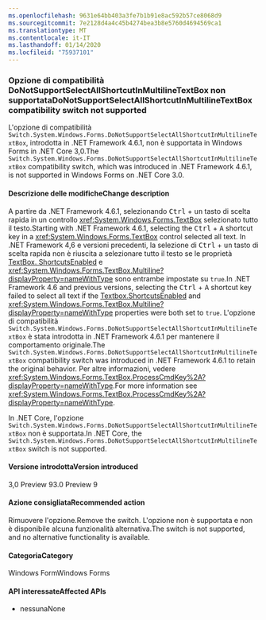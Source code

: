 ```yaml
---
ms.openlocfilehash: 9631e64bb403a3fe7b1b91e8ac592b57ce8068d9
ms.sourcegitcommit: 7e2128d4a4c45b4274bea3b8e5760d4694569ca1
ms.translationtype: MT
ms.contentlocale: it-IT
ms.lasthandoff: 01/14/2020
ms.locfileid: "75937101"
---
```

### <a name="donotsupportselectallshortcutinmultilinetextbox-compatibility-switch-not-supported"></a><span data-ttu-id="15e4f-101">Opzione di compatibilità DoNotSupportSelectAllShortcutInMultilineTextBox non supportata</span><span class="sxs-lookup"><span data-stu-id="15e4f-101">DoNotSupportSelectAllShortcutInMultilineTextBox compatibility switch not supported</span></span>

<span data-ttu-id="15e4f-102">L'opzione di compatibilità `Switch.System.Windows.Forms.DoNotSupportSelectAllShortcutInMultilineTextBox`, introdotta in .NET Framework 4.6.1, non è supportata in Windows Forms in .NET Core 3,0.</span><span class="sxs-lookup"><span data-stu-id="15e4f-102">The `Switch.System.Windows.Forms.DoNotSupportSelectAllShortcutInMultilineTextBox` compatibility switch, which was introduced in .NET Framework 4.6.1, is not supported in Windows Forms on .NET Core 3.0.</span></span>

#### <a name="change-description"></a><span data-ttu-id="15e4f-103">Descrizione delle modifiche</span><span class="sxs-lookup"><span data-stu-id="15e4f-103">Change description</span></span>

<span data-ttu-id="15e4f-104">A partire da .NET Framework 4.6.1, selezionando <kbd>Ctrl</kbd> + <kbd>un</kbd> tasto di scelta rapida in un controllo <xref:System.Windows.Forms.TextBox> selezionato tutto il testo.</span><span class="sxs-lookup"><span data-stu-id="15e4f-104">Starting with .NET Framework 4.6.1, selecting the <kbd>Ctrl</kbd> + <kbd>A</kbd> shortcut key in a <xref:System.Windows.Forms.TextBox> control selected all text.</span></span> <span data-ttu-id="15e4f-105">In .NET Framework 4,6 e versioni precedenti, la selezione di <kbd>Ctrl</kbd> + <kbd>un</kbd> tasto di scelta rapida non è riuscita a selezionare tutto il testo se le proprietà [TextBox. ShortcutsEnabled](xref:System.Windows.Forms.TextBoxBase.ShortcutsEnabled) e <xref:System.Windows.Forms.TextBox.Multiline?displayProperty=nameWithType> sono entrambe impostate su `true`.</span><span class="sxs-lookup"><span data-stu-id="15e4f-105">In .NET Framework 4.6 and previous versions, selecting the <kbd>Ctrl</kbd> + <kbd>A</kbd> shortcut key failed to select all text if the [Textbox.ShortcutsEnabled](xref:System.Windows.Forms.TextBoxBase.ShortcutsEnabled) and <xref:System.Windows.Forms.TextBox.Multiline?displayProperty=nameWithType> properties were both set to `true`.</span></span> <span data-ttu-id="15e4f-106">L'opzione di compatibilità `Switch.System.Windows.Forms.DoNotSupportSelectAllShortcutInMultilineTextBox` è stata introdotta in .NET Framework 4.6.1 per mantenere il comportamento originale.</span><span class="sxs-lookup"><span data-stu-id="15e4f-106">The `Switch.System.Windows.Forms.DoNotSupportSelectAllShortcutInMultilineTextBox` compatibility switch was introduced in .NET Framework 4.6.1 to retain the original behavior.</span></span> <span data-ttu-id="15e4f-107">Per altre informazioni, vedere <xref:System.Windows.Forms.TextBox.ProcessCmdKey%2A?displayProperty=nameWithType>.</span><span class="sxs-lookup"><span data-stu-id="15e4f-107">For more information see <xref:System.Windows.Forms.TextBox.ProcessCmdKey%2A?displayProperty=nameWithType>.</span></span>

<span data-ttu-id="15e4f-108">In .NET Core, l'opzione `Switch.System.Windows.Forms.DoNotSupportSelectAllShortcutInMultilineTextBox` non è supportata.</span><span class="sxs-lookup"><span data-stu-id="15e4f-108">In .NET Core, the `Switch.System.Windows.Forms.DoNotSupportSelectAllShortcutInMultilineTextBox` switch is not supported.</span></span>

#### <a name="version-introduced"></a><span data-ttu-id="15e4f-109">Versione introdotta</span><span class="sxs-lookup"><span data-stu-id="15e4f-109">Version introduced</span></span>

<span data-ttu-id="15e4f-110">3,0 Preview 9</span><span class="sxs-lookup"><span data-stu-id="15e4f-110">3.0 Preview 9</span></span>

#### <a name="recommended-action"></a><span data-ttu-id="15e4f-111">Azione consigliata</span><span class="sxs-lookup"><span data-stu-id="15e4f-111">Recommended action</span></span>

<span data-ttu-id="15e4f-112">Rimuovere l'opzione.</span><span class="sxs-lookup"><span data-stu-id="15e4f-112">Remove the switch.</span></span> <span data-ttu-id="15e4f-113">L'opzione non è supportata e non è disponibile alcuna funzionalità alternativa.</span><span class="sxs-lookup"><span data-stu-id="15e4f-113">The switch is not supported, and no alternative functionality is available.</span></span>

#### <a name="category"></a><span data-ttu-id="15e4f-114">Categoria</span><span class="sxs-lookup"><span data-stu-id="15e4f-114">Category</span></span>

<span data-ttu-id="15e4f-115">Windows Form</span><span class="sxs-lookup"><span data-stu-id="15e4f-115">Windows Forms</span></span>

#### <a name="affected-apis"></a><span data-ttu-id="15e4f-116">API interessate</span><span class="sxs-lookup"><span data-stu-id="15e4f-116">Affected APIs</span></span>

- <span data-ttu-id="15e4f-117">nessuna</span><span class="sxs-lookup"><span data-stu-id="15e4f-117">None</span></span>

<!-- 

### Affected APIs

- Not detectable via API analysis

-->
